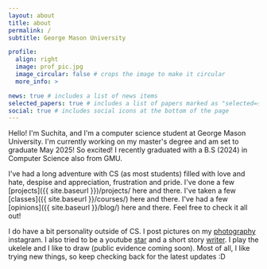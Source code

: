 ```yaml
---
layout: about
title: about
permalink: /
subtitle: George Mason University

profile:
  align: right
  image: prof_pic.jpg
  image_circular: false # crops the image to make it circular
  more_info: >

news: true # includes a list of news items
selected_papers: true # includes a list of papers marked as "selected={true}"
social: true # includes social icons at the bottom of the page
---
```


Hello! I'm Suchita, and I'm a computer science student at George Mason University. I'm currently working on my master's degree and am set to graduate May 2025! So excited! I recently graduated with a B.S (2024) in Computer Science also from GMU.

I've had a long adventure with CS (as most students) filled with love and hate, despise and appreciation, frustration and pride. I've done a few [projects]({{ site.baseurl }})/projects/ here and there. I've taken a few [classes]({{ site.baseurl }}/courses/) here and there. I've had a few [opinions]({{ site.baseurl }}/blog/) here and there. Feel free to check it all out!

I do have a bit personality outside of CS. I post pictures on my [photography](http://instagram.com/chetuclicks) instagram. I also tried to be a youtube [star](https://www.youtube.com/watch?v=lhF6JEnhzCI) and a short story [writer](https://caribbeancocktails.wordpress.com/). I play the ukelele and I like to draw (public evidence coming soon). Most of all, I like trying new things, so keep checking back for the latest updates :D
